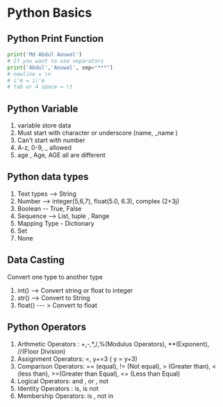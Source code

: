 # Python Basics

## Python Print Function
```python
print('Md Abdul Aouwal')
# If you want to use separators 
print('Abdul','Aouwal', sep="***")
# newline = \n
# i'm = i\'m
# tab or 4 space = \t
```

## Python Variable 
1. variable store data 
2. Must start with character or underscore  (name, _name )
3. Can't start with number
4. A-z, 0-9, _ allowed
5. age , Age, AGE all are different 

## Python data types

1. Text types --> String
2. Number --> integer(5,6,7), float(5.0, 6.3), complex (2+3j)
3. Boolean -- True, False 
4. Sequence --> List, tuple , Range 
5. Mapping Type - Dictionary
6. Set 
7. None 

## Data Casting 
Convert one type to another type

1. int() --> Convert string or float to integer
2. str() --> Convert to String
3. float() --- > Convert to float 

## Python Operators 
1. Arthmetic Operators : +,-,*,/,%(Modulus Operators), **(Exponent), //(Floor Division)
2. Assignment Operators:  =, y+=3 ( y = y+3)
3. Comparison Operators:  == (equal), != (Not equal), > (Greater than), < (less than), >=(Greater than Equal), <= (Less than Equal)
4. Logical Operators: and , or , not
5. Identity Operators : is, is not
6. Membership Operators: is , not in
